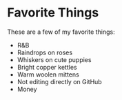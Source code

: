 # Favorite Things

These are a few of my favorite things:

- R&B
- Raindrops on roses
- Whiskers on cute puppies
- Bright copper kettles
- Warm woolen mittens
- Not editing directly on GitHub
- Money

